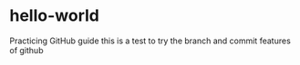 # hello-world
Practicing GitHub guide 
this is a test to try the branch and commit features of github
